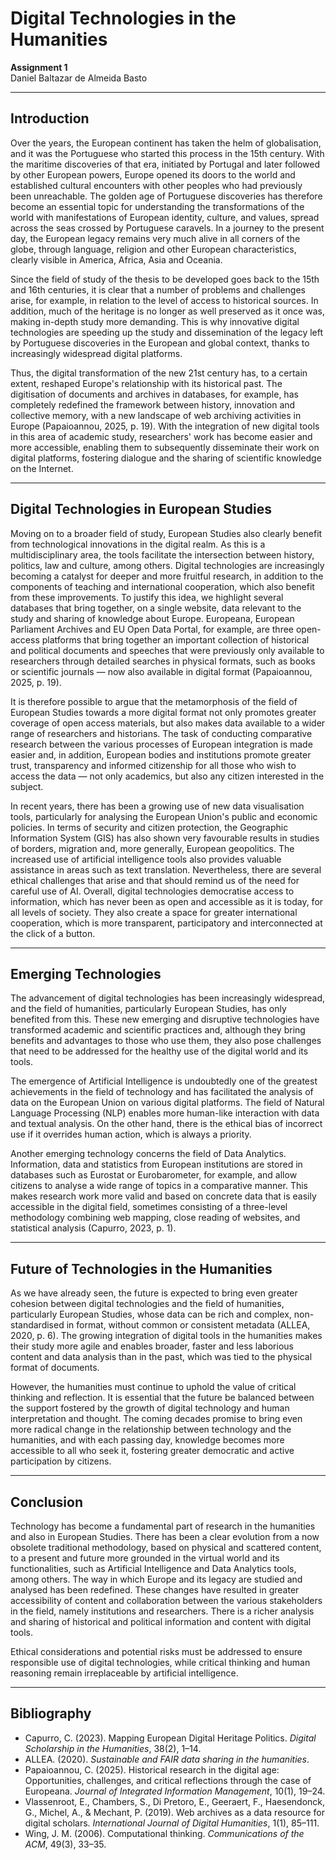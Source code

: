 # Digital Technologies in the Humanities

**Assignment 1**  
Daniel Baltazar de Almeida Basto

---

## Introduction

Over the years, the European continent has taken the helm of globalisation, and it was the Portuguese who started this process in the 15th century. With the maritime discoveries of that era, initiated by Portugal and later followed by other European powers, Europe opened its doors to the world and established cultural encounters with other peoples who had previously been unreachable. The golden age of Portuguese discoveries has therefore become an essential topic for understanding the transformations of the world with manifestations of European identity, culture, and values, spread across the seas crossed by Portuguese caravels. In a journey to the present day, the European legacy remains very much alive in all corners of the globe, through language, religion and other European characteristics, clearly visible in America, Africa, Asia and Oceania.

Since the field of study of the thesis to be developed goes back to the 15th and 16th centuries, it is clear that a number of problems and challenges arise, for example, in relation to the level of access to historical sources. In addition, much of the heritage is no longer as well preserved as it once was, making in-depth study more demanding. This is why innovative digital technologies are speeding up the study and dissemination of the legacy left by Portuguese discoveries in the European and global context, thanks to increasingly widespread digital platforms.

Thus, the digital transformation of the new 21st century has, to a certain extent, reshaped Europe's relationship with its historical past. The digitisation of documents and archives in databases, for example, has completely redefined the framework between history, innovation and collective memory, with a new landscape of web archiving activities in Europe (Papaioannou, 2025, p. 19). With the integration of new digital tools in this area of academic study, researchers' work has become easier and more accessible, enabling them to subsequently disseminate their work on digital platforms, fostering dialogue and the sharing of scientific knowledge on the Internet.

---

## Digital Technologies in European Studies

Moving on to a broader field of study, European Studies also clearly benefit from technological innovations in the digital realm. As this is a multidisciplinary area, the tools facilitate the intersection between history, politics, law and culture, among others. Digital technologies are increasingly becoming a catalyst for deeper and more fruitful research, in addition to the components of teaching and international cooperation, which also benefit from these improvements. To justify this idea, we highlight several databases that bring together, on a single website, data relevant to the study and sharing of knowledge about Europe. Europeana, European Parliament Archives and EU Open Data Portal, for example, are three open-access platforms that bring together an important collection of historical and political documents and speeches that were previously only available to researchers through detailed searches in physical formats, such as books or scientific journals — now also available in digital format (Papaioannou, 2025, p. 19).

It is therefore possible to argue that the metamorphosis of the field of European Studies towards a more digital format not only promotes greater coverage of open access materials, but also makes data available to a wider range of researchers and historians. The task of conducting comparative research between the various processes of European integration is made easier and, in addition, European bodies and institutions promote greater trust, transparency and informed citizenship for all those who wish to access the data — not only academics, but also any citizen interested in the subject.

In recent years, there has been a growing use of new data visualisation tools, particularly for analysing the European Union's public and economic policies. In terms of security and citizen protection, the Geographic Information System (GIS) has also shown very favourable results in studies of borders, migration and, more generally, European geopolitics. The increased use of artificial intelligence tools also provides valuable assistance in areas such as text translation. Nevertheless, there are several ethical challenges that arise and that should remind us of the need for careful use of AI. Overall, digital technologies democratise access to information, which has never been as open and accessible as it is today, for all levels of society. They also create a space for greater international cooperation, which is more transparent, participatory and interconnected at the click of a button.

---

## Emerging Technologies

The advancement of digital technologies has been increasingly widespread, and the field of humanities, particularly European Studies, has only benefited from this. These new emerging and disruptive technologies have transformed academic and scientific practices and, although they bring benefits and advantages to those who use them, they also pose challenges that need to be addressed for the healthy use of the digital world and its tools.

The emergence of Artificial Intelligence is undoubtedly one of the greatest achievements in the field of technology and has facilitated the analysis of data on the European Union on various digital platforms. The field of Natural Language Processing (NLP) enables more human-like interaction with data and textual analysis. On the other hand, there is the ethical bias of incorrect use if it overrides human action, which is always a priority.

Another emerging technology concerns the field of Data Analytics. Information, data and statistics from European institutions are stored in databases such as Eurostat or Eurobarometer, for example, and allow citizens to analyse a wide range of topics in a comparative manner. This makes research work more valid and based on concrete data that is easily accessible in the digital field, sometimes consisting of a three-level methodology combining web mapping, close reading of websites, and statistical analysis (Capurro, 2023, p. 1).

---

## Future of Technologies in the Humanities

As we have already seen, the future is expected to bring even greater cohesion between digital technologies and the field of humanities, particularly European Studies, whose data can be rich and complex, non-standardised in format, without common or consistent metadata (ALLEA, 2020, p. 6). The growing integration of digital tools in the humanities makes their study more agile and enables broader, faster and less laborious content and data analysis than in the past, which was tied to the physical format of documents.

However, the humanities must continue to uphold the value of critical thinking and reflection. It is essential that the future be balanced between the support fostered by the growth of digital technology and human interpretation and thought. The coming decades promise to bring even more radical change in the relationship between technology and the humanities, and with each passing day, knowledge becomes more accessible to all who seek it, fostering greater democratic and active participation by citizens.

---

## Conclusion

Technology has become a fundamental part of research in the humanities and also in European Studies. There has been a clear evolution from a now obsolete traditional methodology, based on physical and scattered content, to a present and future more grounded in the virtual world and its functionalities, such as Artificial Intelligence and Data Analytics tools, among others. The way in which Europe and its legacy are studied and analysed has been redefined. These changes have resulted in greater accessibility of content and collaboration between the various stakeholders in the field, namely institutions and researchers. There is a richer analysis and sharing of historical and political information and content with digital tools.

Ethical considerations and potential risks must be addressed to ensure responsible use of digital technologies, while critical thinking and human reasoning remain irreplaceable by artificial intelligence.

---

## Bibliography

- Capurro, C. (2023). Mapping European Digital Heritage Politics. *Digital Scholarship in the Humanities*, 38(2), 1–14. 
- ALLEA. (2020). *Sustainable and FAIR data sharing in the humanities*. 
- Papaioannou, C. (2025). Historical research in the digital age: Opportunities, challenges, and critical reflections through the case of Europeana. *Journal of Integrated Information Management*, 10(1), 19–24.  
- Vlassenroot, E., Chambers, S., Di Pretoro, E., Geeraert, F., Haesendonck, G., Michel, A., & Mechant, P. (2019). Web archives as a data resource for digital scholars. *International Journal of Digital Humanities*, 1(1), 85–111. 
- Wing, J. M. (2006). Computational thinking. *Communications of the ACM*, 49(3), 33–35. 
